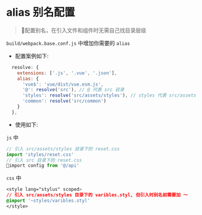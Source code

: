 # alias 别名配置

> 配置别名，在引入文件和组件时无需自己找目录层级

`build/webpack.base.conf.js` 中增加你需要的 `alias`

- 配置案例如下:

```js
  resolve: {
    extensions: ['.js', '.vue', '.json'],
    alias: {
      'vue$': 'vue/dist/vue.esm.js',
      '@': resolve('src'), // @ 代表 src 目录
      'styles': resolve('src/assets/styles'), // styles 代表 src/assets/styles 目录
      'common': resolve('src/common')
    }
  },
```

- 使用如下:

`js` 中

```js
// 引入 src/assets/styles 目录下的 reset.css
import 'styles/reset.css'
// 引入 src 目录下的 reset.css
import config from '@/api'
```

`css` 中

```css
<style lang="stylus" scoped>
// 引入 src/assets/styles 目录下的 varibles.styl, 但引入时别名前需要加 ～
@import '~styles/varibles.styl'
</style>
```